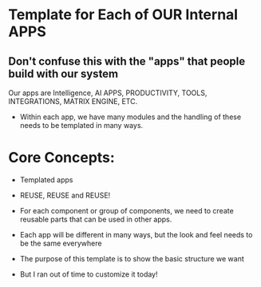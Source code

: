 # Template for Each of OUR Internal APPS

## Don't confuse this with the "apps" that people build with our system

Our apps are Intelligence, AI APPS, PRODUCTIVITY, TOOLS, INTEGRATIONS, MATRIX ENGINE, ETC.

-   Within each app, we have many modules and the handling of these needs to be templated in many ways.

# Core Concepts:

-   Templated apps
-   REUSE, REUSE and REUSE!
-   For each component or group of components, we need to create reusable parts that can be used in other apps.
-   Each app will be different in many ways, but the look and feel needs to be the same everywhere
-   The purpose of this template is to show the basic structure we want

-   But I ran out of time to customize it today!
